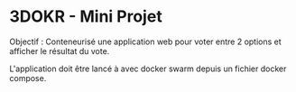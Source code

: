 # 3DOKR - Mini Projet

Objectif : Conteneurisé une application web pour voter entre 2 options et afficher le résultat du vote.

L'application doit être lancé à avec docker swarm depuis un fichier docker compose.
